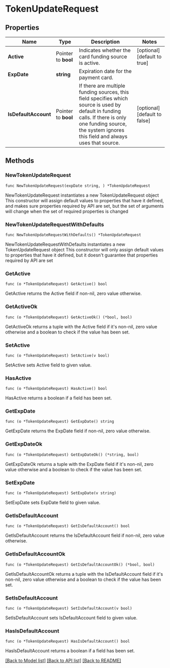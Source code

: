 # TokenUpdateRequest

## Properties

Name | Type | Description | Notes
------------ | ------------- | ------------- | -------------
**Active** | Pointer to **bool** | Indicates whether the card funding source is active. | [optional] [default to true]
**ExpDate** | **string** | Expiration date for the payment card. | 
**IsDefaultAccount** | Pointer to **bool** | If there are multiple funding sources, this field specifies which source is used by default in funding calls. If there is only one funding source, the system ignores this field and always uses that source. | [optional] [default to false]

## Methods

### NewTokenUpdateRequest

`func NewTokenUpdateRequest(expDate string, ) *TokenUpdateRequest`

NewTokenUpdateRequest instantiates a new TokenUpdateRequest object
This constructor will assign default values to properties that have it defined,
and makes sure properties required by API are set, but the set of arguments
will change when the set of required properties is changed

### NewTokenUpdateRequestWithDefaults

`func NewTokenUpdateRequestWithDefaults() *TokenUpdateRequest`

NewTokenUpdateRequestWithDefaults instantiates a new TokenUpdateRequest object
This constructor will only assign default values to properties that have it defined,
but it doesn't guarantee that properties required by API are set

### GetActive

`func (o *TokenUpdateRequest) GetActive() bool`

GetActive returns the Active field if non-nil, zero value otherwise.

### GetActiveOk

`func (o *TokenUpdateRequest) GetActiveOk() (*bool, bool)`

GetActiveOk returns a tuple with the Active field if it's non-nil, zero value otherwise
and a boolean to check if the value has been set.

### SetActive

`func (o *TokenUpdateRequest) SetActive(v bool)`

SetActive sets Active field to given value.

### HasActive

`func (o *TokenUpdateRequest) HasActive() bool`

HasActive returns a boolean if a field has been set.

### GetExpDate

`func (o *TokenUpdateRequest) GetExpDate() string`

GetExpDate returns the ExpDate field if non-nil, zero value otherwise.

### GetExpDateOk

`func (o *TokenUpdateRequest) GetExpDateOk() (*string, bool)`

GetExpDateOk returns a tuple with the ExpDate field if it's non-nil, zero value otherwise
and a boolean to check if the value has been set.

### SetExpDate

`func (o *TokenUpdateRequest) SetExpDate(v string)`

SetExpDate sets ExpDate field to given value.


### GetIsDefaultAccount

`func (o *TokenUpdateRequest) GetIsDefaultAccount() bool`

GetIsDefaultAccount returns the IsDefaultAccount field if non-nil, zero value otherwise.

### GetIsDefaultAccountOk

`func (o *TokenUpdateRequest) GetIsDefaultAccountOk() (*bool, bool)`

GetIsDefaultAccountOk returns a tuple with the IsDefaultAccount field if it's non-nil, zero value otherwise
and a boolean to check if the value has been set.

### SetIsDefaultAccount

`func (o *TokenUpdateRequest) SetIsDefaultAccount(v bool)`

SetIsDefaultAccount sets IsDefaultAccount field to given value.

### HasIsDefaultAccount

`func (o *TokenUpdateRequest) HasIsDefaultAccount() bool`

HasIsDefaultAccount returns a boolean if a field has been set.


[[Back to Model list]](../README.md#documentation-for-models) [[Back to API list]](../README.md#documentation-for-api-endpoints) [[Back to README]](../README.md)


